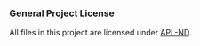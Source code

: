 ### General Project License

All files in this project are licensed under [APL-ND](https://www.bohemia.net/community/licenses/arma-public-license-nd).
